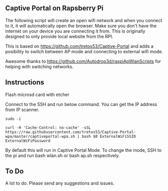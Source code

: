 ## Captive Portal on Rapsberry Pi

The following script will create an open wifi network and when you connect to it, it will automatically open the browser. Make sure you don't have the internet on your device you are connecting it from. This is originally designed to only provide local website from the RPI.

This is based on https://github.com/tretos53/Captive-Portal and adds a posibility to switch between AP mode and connecting to external wifi mode.

Awesome thanks to https://github.com/Autodrop3d/raspiApWlanScripts for helping with switching networks.

## Instructions

Flash microsd card with etcher

Connect to the SSH and run below command. You can get the IP address from IP scanner.

```
sudo -i
```

```
curl -H 'Cache-Control: no-cache' -sSL https://raw.githubusercontent.com/tretos53/Captive-Portal-wpa/master/captiveportal-wpa.sh | bash $0 ExternalWiFiSSID ExternalWiFiPassword
```

By default this will run in Captive Portal Mode. To change the mode, SSH to the pi and run bash wlan.sh or bash ap.sh respectively.

## To Do

A lot to do. Please send any suggestions and issues.
